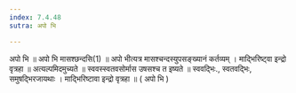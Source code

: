 ```yaml
---
index: 7.4.48
sutra: अपो भि

---
```

 अपो भि ॥ अपो भि मासश्छन्दसि(1) ॥ अपो भीत्यत्र मासश्चन्दस्युपसङ्ख्यानं कर्तव्यम् । मादि्भरिष्ट्वा इन्द्रो वृत्रहा ॥ अत्यल्पमिदमुच्यते ॥ स्ववस्स्वतवसोर्मास उषसश्च त इष्यते ॥ स्ववदि्भः., स्वतवदि्भः, समुषदि्भरजायथाः । मादि्भरिष्टावा इन्द्रो वृत्रहा ॥ ( अपो भि ) 